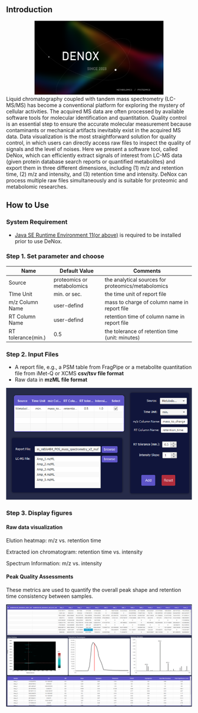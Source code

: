 ## Introduction

<div align=center><img width="350" height="200" src="https://github.com/ICMOL/DeNox/blob/main/images/homePage.png"><div>

<div align=left> 
Liquid chromatography coupled with tandem mass spectrometry (LC-MS/MS) has become a conventional platform for exploring the mystery of cellular activities. The acquired MS data are often processed by available software tools for molecular identification and quantitation. Quality control is an essential step to ensure the accurate molecular measurement because contaminants or mechanical artifacts inevitably exist in the acquired MS data. Data visualization is the most straightforward solution for quality control, in which users can directly access raw files to inspect the quality of signals and the level of noises. Here we present a software tool, called DeNox, which can efficiently extract signals of interest from LC-MS data (given protein database search reports or quantified metabolites) and export them in three different dimensions, including (1) m/z and retention time, (2) m/z and intensity, and (3) retention time and intensity. DeNox can process multiple raw files simultaneously and is suitable for proteomic and metabolomic researches.

## How to Use

### System Requirement

- [Java SE Runtime Environment 11(or above)](https://www.oracle.com/java/technologies/javase/jdk11-archive-downloads.html) is required to be installed prior to use DeNox. 


### Step 1. Set parameter and choose


|        Name         |  Default Value | Comments |
|---------------------|----------------|------------------------------|
| Source              | proteomics or metabolomics | the analytical sources for proteomics/metabolomics |
| TIme Unit           | min. or sec.   | the time unit of report file |
| m/z Column Name     | user-defind    | mass to charge of column name in report file |
| RT Column Name      | user-defind    | retention time of column name in report file |
| RT tolerance(min.)  | 0.5            | the tolerance of retention time (unit: minutes) |


### Step 2. Input Files

* A report file, e.g., a PSM table from FragPipe or a metabolite quantitation file from iMet-Q or XCMS **csv/tsv file format**
* Raw data in **mzML file format**

<img src="https://github.com/ICMOL/DeNox/blob/main/images/input.png"/> 
 

### Step 3. Display figures

#### Raw data visualization

Elution heatmap: m/z vs. retention time

Extracted ion chromatogram: retention time vs. intensity

Spectrum Information: m/z vs. intensity

#### Peak Quality Assessments

These metrics are used to quantify the overall peak shape and retention time consistency between samples.
 
<img src="https://github.com/ICMOL/DeNox/blob/main/images/output.png"/>
